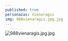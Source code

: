 ```yaml
---
published: true
personazas: Vienaragis
img: 988vienaragis.jpg.jpg
---
```

![988vienaragis.jpg.jpg]({{site.baseurl}}/img/personazai/988vienaragis.jpg.jpg)
